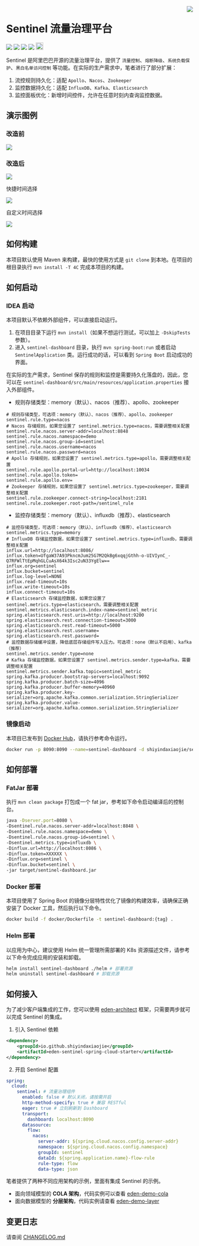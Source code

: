 <img src="https://cdn.jsdelivr.net/gh/shiyindaxiaojie/images/readme/icon.png" align="right" />

[license-apache2.0]:https://www.apache.org/licenses/LICENSE-2.0.html

[github-action]:https://github.com/shiyindaxiaojie/Sentinel/actions

[sonarcloud-dashboard]:https://sonarcloud.io/dashboard?id=shiyindaxiaojie_Sentinel

# Sentinel 流量治理平台

![](https://cdn.jsdelivr.net/gh/shiyindaxiaojie/images/readme/language-java-blue.svg) [![](https://cdn.jsdelivr.net/gh/shiyindaxiaojie/images/readme/license-apache2.0-red.svg)][license-apache2.0] [![](https://github.com/shiyindaxiaojie/Sentinel/actions/workflows/maven-ci.yml/badge.svg?branch=master)][github-action] [![](https://sonarcloud.io/api/project_badges/measure?project=shiyindaxiaojie_Sentinel&metric=alert_status)][sonarcloud-dashboard] [<img src="https://api.gitsponsors.com/api/badge/img?id=427550539" height="20">](https://api.gitsponsors.com/api/badge/link?p=f4MOfJnZFZJctyNku60flTab9z/6DYv9K8fN66Mb3eSUwrrWeWbxEdkBFqA/7+RUENNaV/TR2A473Ahs6cBrB8g7zFFDar66aKLVq0Thcwi1OqQkNen30+Aax+4cxcOPWzumhkOlM4LCa0Q/kn6JNQ==)

Sentinel 是阿里巴巴开源的流量治理平台，提供了 `流量控制`、`熔断降级`、`系统负载保护`、`黑白名单访问控制` 等功能。在实际的生产需求中，笔者进行了部分扩展：
1. 流控规则持久化：适配 `Apollo`、`Nacos`、`Zookeeper`
2. 监控数据持久化：适配 `InfluxDB`、`Kafka`、`Elasticsearch`
3. 监控面板优化：新增时间控件，允许在任意时刻内查询监控数据。

## 演示图例

### 改造前

![](https://cdn.jsdelivr.net/gh/shiyindaxiaojie/images/sentinel/sentinel-dashboard-overview-old.png)

### 改造后

![](https://cdn.jsdelivr.net/gh/shiyindaxiaojie/images/sentinel/sentinel-dashboard-overview-refresh.png)

快捷时间选择

![](https://cdn.jsdelivr.net/gh/shiyindaxiaojie/images/sentinel/sentinel-dashboard-overview-quick.png)

自定义时间选择

![](https://cdn.jsdelivr.net/gh/shiyindaxiaojie/images/sentinel/sentinel-dashboard-overview-custom.png)

## 如何构建

本项目默认使用 Maven 来构建，最快的使用方式是 `git clone` 到本地。在项目的根目录执行 `mvn install -T 4C` 完成本项目的构建。

## 如何启动

### IDEA 启动

本项目默认不依赖外部组件，可以直接启动运行。

1. 在项目目录下运行 `mvn install`（如果不想运行测试，可以加上 `-DskipTests` 参数）。
2. 进入 `sentinel-dashboard` 目录，执行 `mvn spring-boot:run` 或者启动 `SentinelApplication` 类。运行成功的话，可以看到 `Spring Boot` 启动成功的界面。

在实际的生产需求，Sentinel 保存的规则和监控是需要持久化落盘的，因此，您可以在 `sentinel-dashboard/src/main/resources/application.properties` 接入外部组件。

* 规则存储类型：memory（默认）、nacos（推荐）、apollo、zookeeper
```properties
# 规则存储类型，可选项：memory（默认）、nacos（推荐）、apollo、zookeeper
sentinel.rule.type=nacos
# Nacos 存储规则，如果您设置了 sentinel.metrics.type=nacos，需要调整相关配置
sentinel.rule.nacos.server-addr=localhost:8848
sentinel.rule.nacos.namespace=demo
sentinel.rule.nacos.group-id=sentinel
sentinel.rule.nacos.username=nacos
sentinel.rule.nacos.password=nacos
# Apollo 存储规则，如果您设置了 sentinel.metrics.type=apollo，需要调整相关配置
sentinel.rule.apollo.portal-url=http://localhost:10034
sentinel.rule.apollo.token=
sentinel.rule.apollo.env=
# Zookeeper 存储规则，如果您设置了 sentinel.metrics.type=zookeeper，需要调整相关配置
sentinel.rule.zookeeper.connect-string=localhost:2181
sentinel.rule.zookeeper.root-path=/sentinel_rule
```

* 监控存储类型：memory（默认）、influxdb（推荐）、elasticsearch
```properties
# 监控存储类型，可选项：memory（默认）、influxdb（推荐）、elasticsearch
sentinel.metrics.type=memory
# InfluxDB 存储监控数据，如果您设置了 sentinel.metrics.type=influxdb，需要调整相关配置
influx.url=http://localhost:8086/
influx.token=UfgaW37A93PkncmJum25G7M2QkBg6xqqjGthh-o-UIVIynC_-Q7RFWlTtEpMqhGLCuAsX64k3Isc2uN33YgElw==
influx.org=sentinel
influx.bucket=sentinel
influx.log-level=NONE
influx.read-timeout=10s
influx.write-timeout=10s
influx.connect-timeout=10s
# Elasticsearch 存储监控数据，如果您设置了 sentinel.metrics.type=elasticsearch，需要调整相关配置
sentinel.metrics.elasticsearch.index-name=sentinel_metric
spring.elasticsearch.rest.uris=http://localhost:9200
spring.elasticsearch.rest.connection-timeout=3000
spring.elasticsearch.rest.read-timeout=5000
spring.elasticsearch.rest.username=
spring.elasticsearch.rest.password=
# 监控数据存储缓冲设置，降低底层存储组件写入压力。可选项：none（默认不启用）、kafka（推荐）
sentinel.metrics.sender.type=none
# Kafka 存储监控数据，如果您设置了 sentinel.metrics.sender.type=kafka，需要调整相关配置
sentinel.metrics.sender.kafka.topic=sentinel_metric
spring.kafka.producer.bootstrap-servers=localhost:9092
spring.kafka.producer.batch-size=4096
spring.kafka.producer.buffer-memory=40960
spring.kafka.producer.key-serializer=org.apache.kafka.common.serialization.StringSerializer
spring.kafka.producer.value-serializer=org.apache.kafka.common.serialization.StringSerializer
```

### 镜像启动

本项目已发布到 [Docker Hub](https://hub.docker.com/repository/docker/shiyindaxiaojie/sentinel-dashboard)，请执行参考命令运行。

```bash
docker run -p 8090:8090 --name=sentinel-dashboard -d shiyindaxiaojie/sentinel-dashboard
```

## 如何部署

### FatJar 部署

执行 `mvn clean package` 打包成一个 fat jar，参考如下命令启动编译后的控制台。

```bash
java -Dserver.port=8080 \
-Dsentinel.rule.nacos.server-addr=localhost:8848 \
-Dsentinel.rule.nacos.namespace=demo \
-Dsentinel.rule.nacos.group-id=sentinel \
-Dsentinel.metrics.type=influxdb \
-Dinflux.url=http://localhost:8086 \
-Dinflux.token=XXXXXX \
-Dinflux.org=sentinel \
-Dinflux.bucket=sentinel \
-jar target/sentinel-dashboard.jar
```

### Docker 部署

本项目使用了 Spring Boot 的镜像分层特性优化了镜像的构建效率，请确保正确安装了 Docker 工具，然后执行以下命令。

```bash
docker build -f docker/Dockerfile -t sentinel-dashboard:{tag} .
```

### Helm 部署

以应用为中心，建议使用 Helm 统一管理所需部署的 K8s 资源描述文件，请参考以下命令完成应用的安装和卸载。

```bash
helm install sentinel-dashboard ./helm # 部署资源
helm uninstall sentinel-dashboard # 卸载资源
```

## 如何接入

为了减少客户端集成的工作，您可以使用 [eden-architect](https://github.com/shiyindaxiaojie/eden-architect) 框架，只需要两步就可以完成 Sentinel 的集成。

1. 引入 Sentinel 依赖
````xml
<dependency>
    <groupId>io.github.shiyindaxiaojie</groupId>
    <artifactId>eden-sentinel-spring-cloud-starter</artifactId>
</dependency>
````
2. 开启 Sentinel 配置
````yaml
spring:
  cloud:
    sentinel: # 流量治理组件
      enabled: false # 默认关闭，请按需开启
      http-method-specify: true # 兼容 RESTful
      eager: true # 立刻刷新到 Dashboard
      transport:
        dashboard: localhost:8090
      datasource:
        flow:
          nacos:
            server-addr: ${spring.cloud.nacos.config.server-addr}
            namespace: ${spring.cloud.nacos.config.namespace}
            groupId: sentinel
            dataId: ${spring.application.name}-flow-rule
            rule-type: flow
            data-type: json
````

笔者提供了两种不同应用架构的示例，里面有集成 Sentinel 的示例。
* 面向领域模型的 **COLA 架构**，代码实例可以查看 [eden-demo-cola](https://github.com/shiyindaxiaojie/eden-demo-cola)
* 面向数据模型的 **分层架构**，代码实例请查看 [eden-demo-layer](https://github.com/shiyindaxiaojie/eden-demo-layer)

## 变更日志

请查阅 [CHANGELOG.md](https://github.com/shiyindaxiaojie/Sentinel/blob/1.8.x/CHANGELOG.md)
